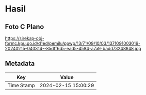 # Hasil

## Foto C Plano

https://sirekap-obj-formc.kpu.go.id/d1ed/pemilu/ppwp/13/71/09/10/03/1371091003019-20240215-040314--85dff6d5-ead5-4584-a7a9-badd73248948.jpg


## Metadata

| Key        | Value               |
| ---------- | ------------------- |
| Time Stamp | 2024-02-15 15:00:29 |



